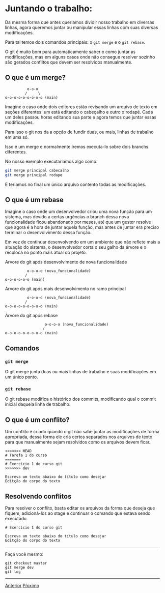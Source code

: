 # Juntando o trabalho:

Da mesma forma que antes queriamos dividir nosso trabalho em diversas linhas, 
agora queremos juntar ou manipular essas linhas com suas diversas modificações.

Para tal temos dois comandos principais: o `git merge` e o `git rebase`.

O git é muito bom para automaticamente saber o como juntar as modificações, mas
em alguns casos onde não consegue resolver sozinho são gerados conflitos que devem
ser resolvidos manualmente.

## O que é um **merge**?

```
          o-o-o 
         /     \
o-o-o-o-o-o-o-o-o (main)
```

Imagine o caso onde dois editores estão revisando um arquivo de texto em seções
diferentes: um está editando o cabeçalho e outro o rodapé. Cada um deles passou
horas editando sua parte e agora temos que juntar essas modificações.

Para isso o git nos da a opção de fundir duas, ou mais, linhas de trabalho em uma só.

Isso é um merge e normalmente iremos executa-lo sobre dois branchs diferentes.

No nosso exemplo executariamos algo como:

```sh
git merge principal cabecalho
git merge principal rodape
```

E teriamos no final um único arquivo contento todas as modificações.


## O que é um **rebase** 

Imagine o caso onde um desenvolvedor criou uma nova função para um sistema,
mas devido a certas urgências o branch dessa nova funcionalidade ficou abandonado
por meses, até que um gestor resolve que agora é a hora de juntar aquela função,
mas antes de juntar era preciso terminar o desenvolvimento dessa função.

Em vez de continuar desenvolvendo em um ambiente que não reflete mais a situação
do sistema, o desenvolvedor corta o seu galho da árvore e o recoloca no ponto
mais atual do projeto.

Arvore do git após desenvolvimento de nova funcionalidade

```
          o-o-o-o (nova_funcionalidade) 
         /     
o-o-o-o-o-o (main)

```

Arvore do git após mais desenvolvimento no ramo principal

```
          o-o-o-o (nova_funcionalidade) 
         /     
o-o-o-o-o-o-o-o-o (main)

```

Arvore do git após rebase


```
                  o-o-o-o (nova_funcionalidade) 
                 /     
o-o-o-o-o-o-o-o-o (main)

```

## Comandos

### `git merge`

O git merge junta duas ou mais linhas de trabalho e suas modificações em um único ponto.

### `git rebase`

O git rebase modifica o histórico dos commits, modificando qual o commit inicial
daquela linha de trabalho.

## O que é um conflito?

Um conflito é criado quando o git não sabe juntar as modificações de forma apropriada,
dessa forma ele cria certos separados nos arquivos de texto para que manualmente sejam
resolvidos como os arquivos devem ficar.

```
<<<<<<< HEAD
# Tarefa 1 do curso
=======
# Exercício 1 do curso git
>>>>>>> dev

Escreva um texto abaixo do título como desejar
Editção do corpo do texto
```

## Resolvendo conflitos

Para resolver o conflito, basta editar os arquivos da forma que deseja que fiquem, adicioná-los
ao stage e continuar o comando que estava sendo executado.

```
# Exercício 1 do curso git

Escreva um texto abaixo do título como desejar
Editção do corpo do texto
```

---
  Faça você mesmo:

```
git checkout master
git merge dev
git log
```

---

[Anterior](branch.md)
[Pŕoximo](local-remote.md)
